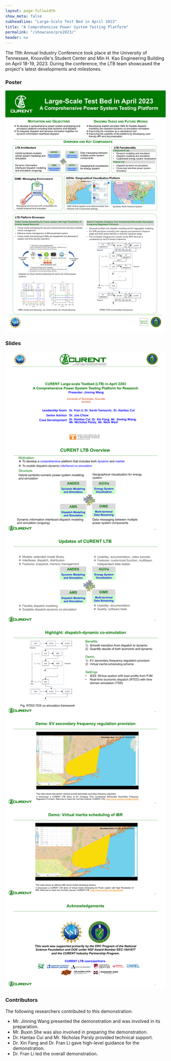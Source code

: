 ```yaml
---
layout: page-fullwidth
show_meta: false
subheadline: "Large-Scale Test Bed in April 2023"
title: "A Comprehensive Power System Testing Platform"
permalink: "/showcase/pre2023/"
header: no
---
```


The 11th Annual Industry Conference took place at the University of Tennessee, Knoxville's Student Center and Min H. Kao Engineering Building on April 18-19, 2023. During the conference, the LTB team showcased the project's latest developments and milestones.

### Poster

![Poster](/images/showcase/2023pre/Poster_Apr_2023.png)

### Slides

![Slides1](/images/showcase/2023pre/Slides_Apr_2023_1.png)
![Slides2](/images/showcase/2023pre/Slides_Apr_2023_2.png)
![Slides3](/images/showcase/2023pre/Slides_Apr_2023_3.png)
![Slides4](/images/showcase/2023pre/Slides_Apr_2023_4.png)
![Slides5](/images/showcase/2023pre/Slides_Apr_2023_5.png)
![Slides6](/images/showcase/2023pre/Slides_Apr_2023_6.png)
![Slides7](/images/showcase/2023pre/Slides_Apr_2023_7.png)

### Contributors

The following researchers contributed to this demonstration:
- Mr. Jinning Wang presented the demonstration and was involved in its preparation.
- Mr. Buxin She was also involved in preparing the demonstration.
- Dr. Hantao Cui and Mr. Nicholas Parsly provided technical support.
- Dr. Xin Fang and Dr. Fran Li gave high-level guidance for the demonstration.
- Dr. Fran Li led the overall demonstration.
